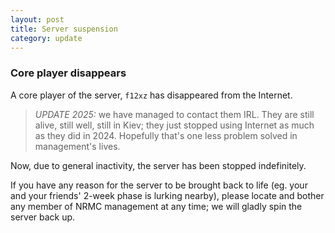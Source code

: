 ```yaml
---
layout: post
title: Server suspension
category: update
---
```


### Core player disappears
A core player of the server, `f12xz` has disappeared from the Internet.  

> *UPDATE 2025:* we have managed to contact them IRL. They are still alive, still well, still in Kiev; they just stopped using Internet as much as they did in 2024. Hopefully that's one less problem solved in management's lives.  

Now, due to general inactivity, the server has been stopped indefinitely.  

If you have any reason for the server to be brought back to life (eg. your and your friends' 2-week phase is lurking nearby), please locate and bother any member of NRMC management at any time; we will gladly spin the server back up.  
